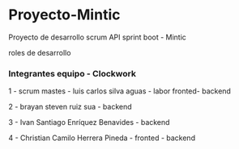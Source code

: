 # Proyecto-Mintic
Proyecto de desarrollo scrum API sprint boot - Mintic

roles de desarrollo 

### Integrantes equipo - Clockwork

1 - scrum mastes - luis carlos silva aguas - labor fronted- backend

2 - brayan steven ruiz sua - backend

3 - Ivan Santiago Enríquez Benavides - backend

4 - Christian Camilo Herrera Pineda - fronted - backend

